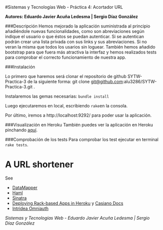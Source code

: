 #Sistemas y Tecnologías Web - Práctica 4: Acortador URL

**Autores: Eduardo Javier Acuña Ledesma | Sergio Díaz González**


###Descripción
Hemos mejorado la aplicación suministrada al principio añadiéndole nuevas funcionalidades, como son abreviaciones según indique el usuario o que éstos se puedan autenticar. Si se autentican podrán crear una lista privada con sus links y sus abreviaciones. Si no veran la misma que todos los usarios sin loguear. También hemos añadido bootstrap para que fuera más atractiva la interfaz y hemos realizados tests para comprobar el correcto funcionamiento de nuestra app.

###Instalación

Lo primero que haremos será clonar el repositorio de github SYTW-Practica-3 de la siguiente forma: git clone git@github.com:alu3286/SYTW-Practica-3.git .

Instalaremos las gemas necesarias: `bundle install`

Luego ejecutaremos en local, escribiendo `rake`en la consola.

Por último, iremos a http://localhost:9292/ para poder usar la aplicación.


###Visualización en Heroku
También puedes ver la aplicación en Heroku pinchando [aquí](http://acortador-url.herokuapp.com/).

###Comprobación de los tests
Para comprobar los test ejecutar en terminal `rake tests`.


# A URL shortener

See

* [DataMapper](http://datamapper.org/getting-started.html)
* [Haml](http://haml.info/)
* [Sinatra](http://www.sinatrarb.com/)
* [Deploying Rack-based Apps in Heroku](https://devcenter.heroku.com/articles/rack) y [Casiano Docs](http://nereida.deioc.ull.es/~lpp/perlexamples/node483.html#section:herokupostgres)
* [Intridea Omniauth](https://github.com/intridea/omniauth)


*Sistemas y Tecnologías Web - Eduardo Javier Acuña Ledesma | Sergio Díaz González*

